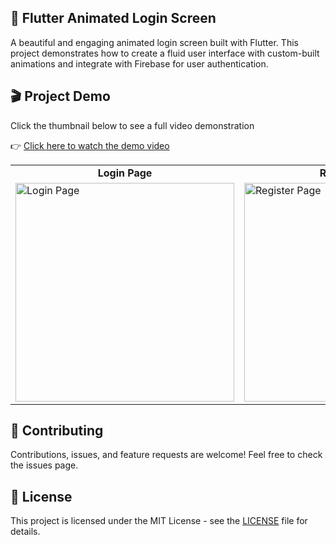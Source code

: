 ## 🚀 Flutter Animated Login Screen
A beautiful and engaging animated login screen built with Flutter. This project demonstrates how to create a fluid user interface with custom-built animations and integrate with Firebase for user authentication.

## 🎬 Project Demo
Click the thumbnail below to see a full video demonstration 

👉 [Click here to watch the demo video](https://github.com/Yashwanss/LoginPage_/issues/1)

<table>
  <tr>
    <td align="center"><strong>Login Page</strong></td>
    <td align="center"><strong>Register Page</strong></td>
  </tr>
  <tr>
    <td><img src="https://github.com/user-attachments/assets/ba30b20a-cc58-4e5f-b5c1-eb6680568158" alt="Login Page" width="350"/></td>
    <td><img src="https://github.com/user-attachments/assets/694511f3-8e76-45b4-b91d-dd6e2087a09c" alt="Register Page" width="350"/></td>
  </tr>
</table>

## 🤝 Contributing
Contributions, issues, and feature requests are welcome!
Feel free to check the issues page.

## 📄 License

This project is licensed under the MIT License - see the [LICENSE](LICENSE) file for details.

